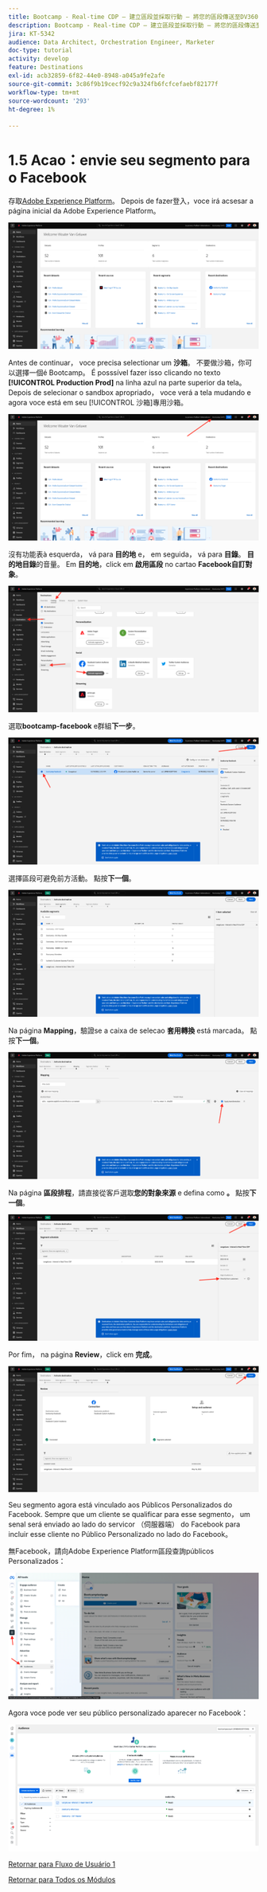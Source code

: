 ```yaml
---
title: Bootcamp - Real-time CDP — 建立區段並採取行動 — 將您的區段傳送至DV360 — 巴西
description: Bootcamp - Real-time CDP — 建立區段並採取行動 — 將您的區段傳送至DV360 — 巴西
jira: KT-5342
audience: Data Architect, Orchestration Engineer, Marketer
doc-type: tutorial
activity: develop
feature: Destinations
exl-id: acb32859-6f82-44e0-8948-a045a9fe2afe
source-git-commit: 3c86f9b19cecf92c9a324fb6fcfcefaebf82177f
workflow-type: tm+mt
source-wordcount: '293'
ht-degree: 1%

---
```


# 1.5 Acao：envie seu segmento para o Facebook

存取[Adobe Experience Platform](https://experience.adobe.com/platform)。 Depois de fazer登入，voce irá acsesar a página inicial da Adobe Experience Platform。

![資料擷取](./images/home.png)

Antes de continuar， voce precisa selectionar um **沙箱**。 不要做沙箱，你可以選擇一個é Bootcamp。 É posssível fazer isso clicando no texto **[!UICONTROL Production Prod]** na linha azul na parte superior da tela。 Depois de selecionar o sandbox apropriado， voce verá a tela mudando e agora voce está em seu [!UICONTROL 沙箱]專用沙箱。

![資料擷取](./images/sb1.png)

沒有功能表à esquerda， vá para **目的地** e， em seguida， vá para **目錄**。 **目的地目錄**&#x200B;的音量。 Em **目的地**，click em **啟用區段** no cartao **Facebook自訂對象**。

![RTCDP](./images/rtcdpgoogleseg.png)

選取&#x200B;**bootcamp-facebook** e群組&#x200B;**下一步**。

![RTCDP](./images/rtcdpcreatedest2.png)

選擇區段可避免前方活動。 點按&#x200B;**下一個**。

![RTCDP](./images/rtcdpcreatedest3.png)

Na página **Mapping**，驗證se a caixa de selecao **套用轉換** está marcada。 點按&#x200B;**下一個**。

![RTCDP](./images/rtcdpcreatedest4a.png)

Na página **區段排程**，請直接從客戶選取&#x200B;**您的對象來源** e defina como **。** 點按&#x200B;**下一個**。

![RTCDP](./images/rtcdpcreatedest4.png)

Por fim， na página **Review**，click em **完成**。

![RTCDP](./images/rtcdpcreatedest5.png)

Seu segmento agora está vinculado aos Públicos Personalizados do Facebook. Sempre que um cliente se qualificar para esse segmento， um senal será enviado ao lado do servicor （伺服器端） do Facebook para incluir esse cliente no Público Personalizado no lado do Facebook。

無Facebook，請向Adobe Experience Platform區段查詢públicos Personalizados：

![RTCDP](./images/rtcdpcreatedest5b.png)

Agora voce pode ver seu público personalizado aparecer no Facebook：

![RTCDP](./images/rtcdpcreatedest5a.png)

[Retornar para Fluxo de Usuário 1](./uc1.md)

[Retornar para Todos os Módulos](../../overview.md)
